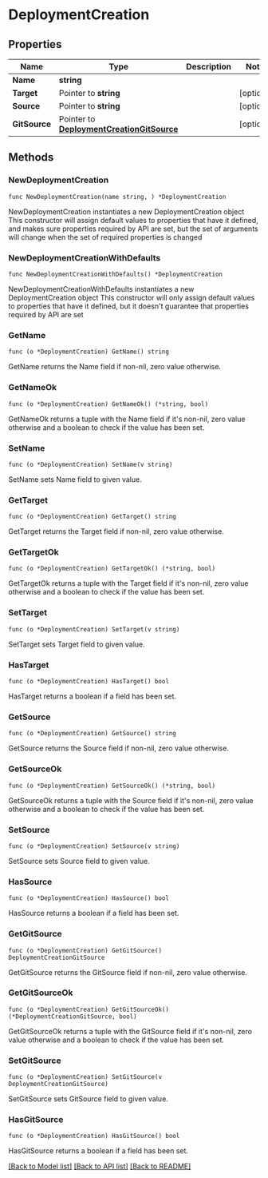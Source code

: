 # DeploymentCreation

## Properties

Name | Type | Description | Notes
------------ | ------------- | ------------- | -------------
**Name** | **string** |  | 
**Target** | Pointer to **string** |  | [optional] 
**Source** | Pointer to **string** |  | [optional] 
**GitSource** | Pointer to [**DeploymentCreationGitSource**](DeploymentCreation_gitSource.md) |  | [optional] 

## Methods

### NewDeploymentCreation

`func NewDeploymentCreation(name string, ) *DeploymentCreation`

NewDeploymentCreation instantiates a new DeploymentCreation object
This constructor will assign default values to properties that have it defined,
and makes sure properties required by API are set, but the set of arguments
will change when the set of required properties is changed

### NewDeploymentCreationWithDefaults

`func NewDeploymentCreationWithDefaults() *DeploymentCreation`

NewDeploymentCreationWithDefaults instantiates a new DeploymentCreation object
This constructor will only assign default values to properties that have it defined,
but it doesn't guarantee that properties required by API are set

### GetName

`func (o *DeploymentCreation) GetName() string`

GetName returns the Name field if non-nil, zero value otherwise.

### GetNameOk

`func (o *DeploymentCreation) GetNameOk() (*string, bool)`

GetNameOk returns a tuple with the Name field if it's non-nil, zero value otherwise
and a boolean to check if the value has been set.

### SetName

`func (o *DeploymentCreation) SetName(v string)`

SetName sets Name field to given value.


### GetTarget

`func (o *DeploymentCreation) GetTarget() string`

GetTarget returns the Target field if non-nil, zero value otherwise.

### GetTargetOk

`func (o *DeploymentCreation) GetTargetOk() (*string, bool)`

GetTargetOk returns a tuple with the Target field if it's non-nil, zero value otherwise
and a boolean to check if the value has been set.

### SetTarget

`func (o *DeploymentCreation) SetTarget(v string)`

SetTarget sets Target field to given value.

### HasTarget

`func (o *DeploymentCreation) HasTarget() bool`

HasTarget returns a boolean if a field has been set.

### GetSource

`func (o *DeploymentCreation) GetSource() string`

GetSource returns the Source field if non-nil, zero value otherwise.

### GetSourceOk

`func (o *DeploymentCreation) GetSourceOk() (*string, bool)`

GetSourceOk returns a tuple with the Source field if it's non-nil, zero value otherwise
and a boolean to check if the value has been set.

### SetSource

`func (o *DeploymentCreation) SetSource(v string)`

SetSource sets Source field to given value.

### HasSource

`func (o *DeploymentCreation) HasSource() bool`

HasSource returns a boolean if a field has been set.

### GetGitSource

`func (o *DeploymentCreation) GetGitSource() DeploymentCreationGitSource`

GetGitSource returns the GitSource field if non-nil, zero value otherwise.

### GetGitSourceOk

`func (o *DeploymentCreation) GetGitSourceOk() (*DeploymentCreationGitSource, bool)`

GetGitSourceOk returns a tuple with the GitSource field if it's non-nil, zero value otherwise
and a boolean to check if the value has been set.

### SetGitSource

`func (o *DeploymentCreation) SetGitSource(v DeploymentCreationGitSource)`

SetGitSource sets GitSource field to given value.

### HasGitSource

`func (o *DeploymentCreation) HasGitSource() bool`

HasGitSource returns a boolean if a field has been set.


[[Back to Model list]](../README.md#documentation-for-models) [[Back to API list]](../README.md#documentation-for-api-endpoints) [[Back to README]](../README.md)


